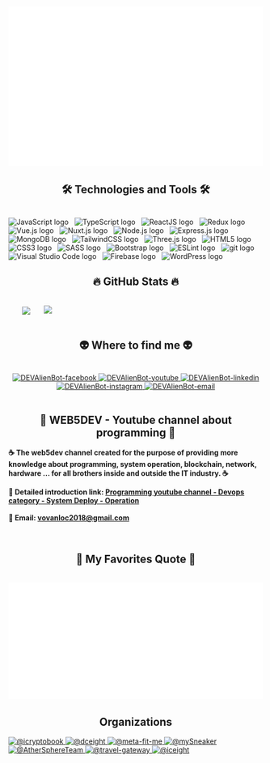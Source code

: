 <!-- DEVAlienBot -->
<a href="#" target="_blank">
  <img src="svg/DEVAlienBot.svg" width="1200" alt="Dev-AlienBot - official" />
</a>

<h2 align="center">🛠 Technologies and Tools 🛠</h2>
<br>
<!-- https://simpleicons.org/ -->
<span><img src="https://img.shields.io/badge/JavaScript-282C34?logo=javascript&logoColor=F7DF1E" alt="JavaScript logo" title="JavaScript" height="25" /></span>
&nbsp;
<span><img src="https://img.shields.io/badge/TypeScript-282C34?logo=typescript&logoColor=3178C6" alt="TypeScript logo" title="TypeScript" height="25" /></span>
&nbsp;
<span><img src="https://img.shields.io/badge/ReactJS-282C34?logo=react&logoColor=61DAFB" alt="ReactJS logo" title="ReactJS" height="25" /></span>
&nbsp;
<span><img src="https://img.shields.io/badge/Redux-282C34?logo=redux&logoColor=764ABC" alt="Redux logo" title="Redux" height="25" /></span>
&nbsp;
<span><img src="https://img.shields.io/badge/Vue.js-282C34?logo=vue.js&logoColor=4FC08D" alt="Vue.js logo" title="Vue.js" height="25" /></span>
&nbsp;
<span><img src="https://img.shields.io/badge/Nuxt.js-282C34?logo=nuxt.js&logoColor=4FC08D" alt="Nuxt.js logo" title="Nuxt.js" height="25" /></span>
&nbsp;
<span><img src="https://img.shields.io/badge/Node.js-282C34?logo=node.js&logoColor=00F200" alt="Node.js logo" title="Node.js" height="25" /></span>
&nbsp;
<span><img src="https://img.shields.io/badge/Express-282C34?logo=express&logoColor=FFFFFF" alt="Express.js logo" title="Express.js" height="25" /></span>
&nbsp;
<span><img src="https://img.shields.io/badge/MongoDB-282C34?logo=mongodb&logoColor=47A248" alt="MongoDB logo" title="MongoDB" height="25" /></span>
&nbsp;
<span><img src="https://img.shields.io/badge/Tailwind%20CSS-282C34?logo=tailwind-css&logoColor=38B2AC" alt="TailwindCSS logo" title="TailwindCSS" height="25" /></span>
&nbsp;
<span><img src="https://img.shields.io/badge/Three.js-282C34?logo=three.js&logoColor=FFFFFF" alt="Three.js logo" title="Three.js" height="25" /></span>
&nbsp;
<span><img src="https://img.shields.io/badge/HTML5-282C34?logo=html5&logoColor=E34F26" alt="HTML5 logo" title="HTML5" height="25" /></span>
&nbsp;
<span><img src="https://img.shields.io/badge/CSS3-282C34?logo=css3&logoColor=1572B6" alt="CSS3 logo" title="CSS3" height="25" /></span>
&nbsp;
<span><img src="https://img.shields.io/badge/Sass-282C34?logo=sass&logoColor=CC6699" alt="SASS logo" title="SASS" height="25" /></span>
&nbsp;
<span><img src="https://img.shields.io/badge/Bootstrap-282C34?logo=bootstrap&logoColor=7952B3" alt="Bootstrap logo" title="Bootstrap" height="25" /></span>
&nbsp;
<span><img src="https://img.shields.io/badge/ESLint-282C34?logo=eslint&logoColor=4B32C3" alt="ESLint logo" title="ESLint" height="25" /></span>
&nbsp;
<span><img src="https://img.shields.io/badge/git-282C34?logo=git&logoColor=F05032" alt="git logo" title="git" height="25" /></span>
&nbsp;
<span><img src="https://img.shields.io/badge/VS%20Code-282C34?logo=visual-studio-code&logoColor=007ACC" alt="Visual Studio Code logo" title="Visual Studio Code" height="25" /></span>
&nbsp;
<span><img src="https://img.shields.io/badge/Firebase-282C34?logo=firebase&logoColor=FFCA28" alt="Firebase logo" title="Firebase" height="25" /></span>
&nbsp;
<span><img src="https://img.shields.io/badge/WordPress-282C34?logo=wordPress&logoColor=21759B" alt="WordPress logo" title="WordPress" height="25" /></span>
&nbsp;

<br>
<h2 align="center">🔥 GitHub Stats 🔥</h2>
<!-- https://github.com/anuraghazra/github-readme-stats -->
<br>
<div align=center>
  <a href="#" title="Dev-AlienBot">
    <img width="315" align="center" src="https://github-readme-stats.vercel.app/api/top-langs/?username=DEVAlienBot&hide=c%23,powershell,Mathematica,Matlab,Python,Ruby,Objective-C,Objective-C%2b%2b,Cuda&title_color=61dafb&text_color=ffffff&icon_color=61dafb&bg_color=20232a&langs_count=8&layout=compact&border_color=61dafb&hide_border=true" />
  </a>
  <a href="#" title="Dev-AlienBot">
    <img align="right" width="434" src="https://github-readme-stats.vercel.app/api?username=Max-Anderson&show_icons=true&theme=react&border_color=61dafb&hide_border=true" />
  </a>
</div>

<br>
<h2 align="center">👽 Where to find me 👽</h2>
<br>
<!-- https://icons8.com -->
<div align="center">

  <a href=" " target="blank">
    <img src="https://img.icons8.com/bubbles/100/000000/facebook-new.png" alt="DEVAlienBot-facebook" />
  </a>
  <a href=" " target="blank">
    <img src="https://img.icons8.com/bubbles/100/000000/youtube-squared.png" alt="DEVAlienBot-youtube" />
  </a>
  <a href=" " target="blank">
    <img src="https://img.icons8.com/bubbles/100/000000/linkedin.png" alt="DEVAlienBot-linkedin" />
  </a>
  <a href=" " target="blank">
    <img src="https://img.icons8.com/bubbles/100/000000/instagram.png" alt="DEVAlienBot-instagram" />
  </a>
  <a href=" " target="top">
    <img src="https://img.icons8.com/bubbles/100/000000/apple-mail.png" alt="DEVAlienBot-email" />
  </a>
</div>

<br>

<h2 align="center">📖 WEB5DEV - Youtube channel about programming 📖</h2>
<!-- <br>
<p>
  <a href="" target="_blank">
    <strong>☕ Học lập trình MERN Stack Nâng Cao (NodeJS, ReactJS, ExpressJS, MongoDB)</strong>
  </a>
</p> -->
<p><strong>☕ The web5dev channel created for the purpose of providing more knowledge about programming, system operation, blockchain, network, hardware ... for all brothers inside and outside the IT industry. ☕
</strong></p>


<p>
  <strong>🔗 Detailed introduction link: <a href="https://www.youtube.com/playlist?list=PLYA8DYBAF41H-OvApJ1BOzYeIe1eRK8uA" target="_blank">Programming youtube channel - Devops category - System Deploy - Operation</a></strong>
  <br>
  <!-- <strong>🔗 Liên hệ với mình tại Facebook: <a href="https://www.facebook.com/vovanloc2018" target="_blank">https://www.facebook.com/vovanloc2018</a></strong> -->
  <br>
  <strong>📧 Email: <a href="mailto:vovanloc2018@gmail.com" target="_top">vovanloc2018@gmail.com</a></strong>
</p>


<br>
<h2 align="center">📑 My Favorites Quote 📑</h2>
<br>
<a href="#" target="_blank">
  <img src="svg/DEVAlienBot-quotes.svg" width="1246" height="230" alt="trungquandev-official" />
</a>

<div class="border-top color-border-muted pt-3 mt-3 clearfix hide-sm hide-md">
<h2 align="center">Organizations</h2>
      <a aria-label="icryptobook" itemprop="follows" class="avatar-group-item" data-hovercard-type="organization" data-hovercard-url="/orgs/icryptobook/hovercard" data-octo-click="hovercard-link-click" data-octo-dimensions="link_type:self" data-hydro-click="{&quot;event_type&quot;:&quot;user_profile.click&quot;,&quot;payload&quot;:{&quot;profile_user_id&quot;:18569187,&quot;target&quot;:&quot;MEMBER_ORGANIZATION_AVATAR&quot;,&quot;user_id&quot;:18569187,&quot;originating_url&quot;:&quot;https://github.com/jackbereson&quot;}}" data-hydro-click-hmac="6af333e5e1e80378a23bd96dcaa1d493f83953809c9bc25f0148cca5249968b1" href="https://github.com/icryptobook">
      <img src="https://avatars.githubusercontent.com/u/102674236?s=64&amp;v=4" alt="@icryptobook" size="32" height="32" width="32" data-view-component="true" class="avatar">
</a>    <a aria-label="dceight" itemprop="follows" class="avatar-group-item" data-hovercard-type="organization" data-hovercard-url="/orgs/dceight/hovercard" data-octo-click="hovercard-link-click" data-octo-dimensions="link_type:self" data-hydro-click="{&quot;event_type&quot;:&quot;user_profile.click&quot;,&quot;payload&quot;:{&quot;profile_user_id&quot;:18569187,&quot;target&quot;:&quot;MEMBER_ORGANIZATION_AVATAR&quot;,&quot;user_id&quot;:18569187,&quot;originating_url&quot;:&quot;https://github.com/jackbereson&quot;}}" data-hydro-click-hmac="6af333e5e1e80378a23bd96dcaa1d493f83953809c9bc25f0148cca5249968b1" href="https://github.com/dceight">
      <img src="https://avatars.githubusercontent.com/u/105500007?s=64&amp;v=4" alt="@dceight" size="32" height="32" width="32" data-view-component="true" class="avatar">
</a>    <a aria-label="meta-fit-me" itemprop="follows" class="avatar-group-item" data-hovercard-type="organization" data-hovercard-url="/orgs/meta-fit-me/hovercard" data-octo-click="hovercard-link-click" data-octo-dimensions="link_type:self" data-hydro-click="{&quot;event_type&quot;:&quot;user_profile.click&quot;,&quot;payload&quot;:{&quot;profile_user_id&quot;:18569187,&quot;target&quot;:&quot;MEMBER_ORGANIZATION_AVATAR&quot;,&quot;user_id&quot;:18569187,&quot;originating_url&quot;:&quot;https://github.com/jackbereson&quot;}}" data-hydro-click-hmac="6af333e5e1e80378a23bd96dcaa1d493f83953809c9bc25f0148cca5249968b1" href="https://github.com/meta-fit-me">
      <img src="https://avatars.githubusercontent.com/u/105503189?s=64&amp;v=4" alt="@meta-fit-me" size="32" height="32" width="32" data-view-component="true" class="avatar">
</a>    <a aria-label="mySneaker" itemprop="follows" class="avatar-group-item" data-hovercard-type="organization" data-hovercard-url="/orgs/mySneaker/hovercard" data-octo-click="hovercard-link-click" data-octo-dimensions="link_type:self" data-hydro-click="{&quot;event_type&quot;:&quot;user_profile.click&quot;,&quot;payload&quot;:{&quot;profile_user_id&quot;:18569187,&quot;target&quot;:&quot;MEMBER_ORGANIZATION_AVATAR&quot;,&quot;user_id&quot;:18569187,&quot;originating_url&quot;:&quot;https://github.com/jackbereson&quot;}}" data-hydro-click-hmac="6af333e5e1e80378a23bd96dcaa1d493f83953809c9bc25f0148cca5249968b1" href="https://github.com/mySneaker">
      <img src="https://avatars.githubusercontent.com/u/105559103?s=64&amp;v=4" alt="@mySneaker" size="32" height="32" width="32" data-view-component="true" class="avatar">
</a>    <a aria-label="AtherSphereTeam" itemprop="follows" class="avatar-group-item" data-hovercard-type="organization" data-hovercard-url="/orgs/AtherSphereTeam/hovercard" data-octo-click="hovercard-link-click" data-octo-dimensions="link_type:self" data-hydro-click="{&quot;event_type&quot;:&quot;user_profile.click&quot;,&quot;payload&quot;:{&quot;profile_user_id&quot;:18569187,&quot;target&quot;:&quot;MEMBER_ORGANIZATION_AVATAR&quot;,&quot;user_id&quot;:18569187,&quot;originating_url&quot;:&quot;https://github.com/jackbereson&quot;}}" data-hydro-click-hmac="6af333e5e1e80378a23bd96dcaa1d493f83953809c9bc25f0148cca5249968b1" href="https://github.com/AtherSphereTeam">
      <img src="https://avatars.githubusercontent.com/u/96427263?s=64&amp;v=4" alt="@AtherSphereTeam" size="32" height="32" width="32" data-view-component="true" class="avatar">
</a>    <a aria-label="travel-gateway" itemprop="follows" class="avatar-group-item" data-hovercard-type="organization" data-hovercard-url="/orgs/travel-gateway/hovercard" data-octo-click="hovercard-link-click" data-octo-dimensions="link_type:self" data-hydro-click="{&quot;event_type&quot;:&quot;user_profile.click&quot;,&quot;payload&quot;:{&quot;profile_user_id&quot;:18569187,&quot;target&quot;:&quot;MEMBER_ORGANIZATION_AVATAR&quot;,&quot;user_id&quot;:18569187,&quot;originating_url&quot;:&quot;https://github.com/jackbereson&quot;}}" data-hydro-click-hmac="6af333e5e1e80378a23bd96dcaa1d493f83953809c9bc25f0148cca5249968b1" href="https://github.com/travel-gateway">
      <img src="https://avatars.githubusercontent.com/u/105815239?s=64&amp;v=4" alt="@travel-gateway" size="32" height="32" width="32" data-view-component="true" class="avatar">
</a>    <a aria-label="iceight" itemprop="follows" class="avatar-group-item" data-hovercard-type="organization" data-hovercard-url="/orgs/iceight/hovercard" data-octo-click="hovercard-link-click" data-octo-dimensions="link_type:self" data-hydro-click="{&quot;event_type&quot;:&quot;user_profile.click&quot;,&quot;payload&quot;:{&quot;profile_user_id&quot;:18569187,&quot;target&quot;:&quot;MEMBER_ORGANIZATION_AVATAR&quot;,&quot;user_id&quot;:18569187,&quot;originating_url&quot;:&quot;https://github.com/jackbereson&quot;}}" data-hydro-click-hmac="6af333e5e1e80378a23bd96dcaa1d493f83953809c9bc25f0148cca5249968b1" href="https://github.com/iceight">
      <img src="https://avatars.githubusercontent.com/u/110672498?s=64&amp;v=4" alt="@iceight" size="32" height="32" width="32" data-view-component="true" class="avatar">
</a></div>
